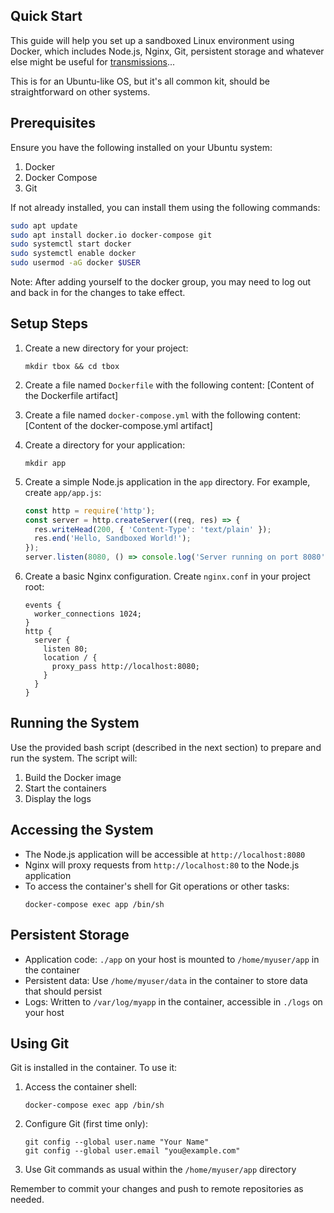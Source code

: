 ## Quick Start

This guide will help you set up a sandboxed Linux environment using Docker, which includes Node.js, Nginx, Git, persistent storage and whatever else might be useful for [transmissions](https://github.com/danja/transmissions)...

This is for an Ubuntu-like OS, but it's all common kit, should be straightforward on other systems.

## Prerequisites

Ensure you have the following installed on your Ubuntu system:

1. Docker
2. Docker Compose
3. Git

If not already installed, you can install them using the following commands:

```bash
sudo apt update
sudo apt install docker.io docker-compose git
sudo systemctl start docker
sudo systemctl enable docker
sudo usermod -aG docker $USER
```

Note: After adding yourself to the docker group, you may need to log out and back in for the changes to take effect.

## Setup Steps

1. Create a new directory for your project:
   ```
   mkdir tbox && cd tbox
   ```

2. Create a file named `Dockerfile` with the following content:
   [Content of the Dockerfile artifact]

3. Create a file named `docker-compose.yml` with the following content:
   [Content of the docker-compose.yml artifact]

4. Create a directory for your application:
   ```
   mkdir app
   ```

5. Create a simple Node.js application in the `app` directory. For example, create `app/app.js`:
   ```javascript
   const http = require('http');
   const server = http.createServer((req, res) => {
     res.writeHead(200, { 'Content-Type': 'text/plain' });
     res.end('Hello, Sandboxed World!');
   });
   server.listen(8080, () => console.log('Server running on port 8080'));
   ```

6. Create a basic Nginx configuration. Create `nginx.conf` in your project root:
   ```nginx
   events {
     worker_connections 1024;
   }
   http {
     server {
       listen 80;
       location / {
         proxy_pass http://localhost:8080;
       }
     }
   }
   ```

## Running the System

Use the provided bash script (described in the next section) to prepare and run the system. The script will:

1. Build the Docker image
2. Start the containers
3. Display the logs

## Accessing the System

- The Node.js application will be accessible at `http://localhost:8080`
- Nginx will proxy requests from `http://localhost:80` to the Node.js application
- To access the container's shell for Git operations or other tasks:
  ```
  docker-compose exec app /bin/sh
  ```

## Persistent Storage

- Application code: `./app` on your host is mounted to `/home/myuser/app` in the container
- Persistent data: Use `/home/myuser/data` in the container to store data that should persist
- Logs: Written to `/var/log/myapp` in the container, accessible in `./logs` on your host

## Using Git

Git is installed in the container. To use it:

1. Access the container shell:
   ```
   docker-compose exec app /bin/sh
   ```
2. Configure Git (first time only):
   ```
   git config --global user.name "Your Name"
   git config --global user.email "you@example.com"
   ```
3. Use Git commands as usual within the `/home/myuser/app` directory

Remember to commit your changes and push to remote repositories as needed.
